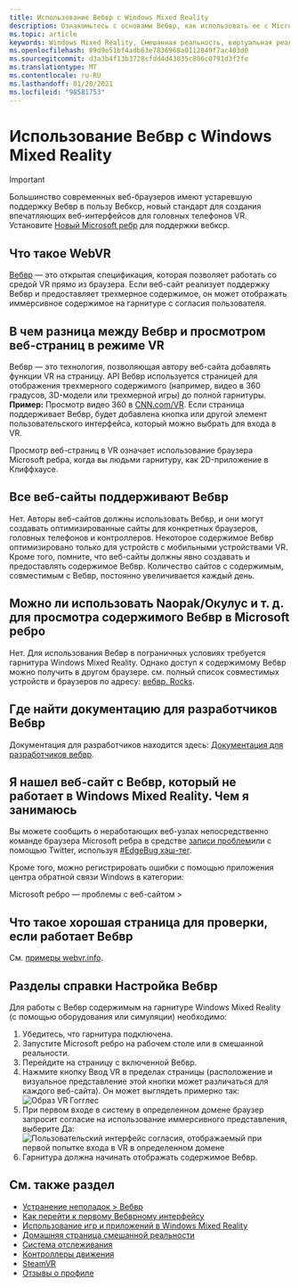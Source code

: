```yaml
---
title: Использование Вебвр с Windows Mixed Reality
description: Ознакомьтесь с основами Вебвр, как использовать ее с Microsoft ребром на гарнитурах Windows Mixed Reality, а также как часто устранять неполадки.
ms.topic: article
keywords: Windows Mixed Reality, Смешанная реальность, виртуальная реальность, VR, MR, Вебвр, ребро, Microsoft ребро, просмотр веб-страниц
ms.openlocfilehash: 89d9e51bf4adb63e7836968a0112849f7ac403d0
ms.sourcegitcommit: d3a3b4f13b3728cfdd4d43035c806c0791d3f2fe
ms.translationtype: MT
ms.contentlocale: ru-RU
ms.lasthandoff: 01/20/2021
ms.locfileid: "98581753"
---
```

# <a name="using-webvr-with-windows-mixed-reality"></a>Использование Вебвр с Windows Mixed Reality

>[!IMPORTANT]
>Большинство современных веб-браузеров имеют устаревшую поддержку Вебвр в пользу Вебкср, новый стандарт для создания впечатляющих веб-интерфейсов для головных телефонов VR. Установите [Новый Microsoft ребр](using-microsoft-edge.md) для поддержки вебкср.

## <a name="what-is-webvr"></a>Что такое WebVR

[Вебвр](https://webvr.info) — это открытая спецификация, которая позволяет работать со средой VR прямо из браузера. Если веб-сайт реализует поддержку Вебвр и предоставляет трехмерное содержимое, он может отображать иммерсивное содержимое на гарнитуре с согласия пользователя.

## <a name="what-is-the-difference-between-webvr-and-browsing-the-web-in-vr"></a>В чем разница между Вебвр и просмотром веб-страниц в режиме VR

Вебвр — это технология, позволяющая автору веб-сайта добавлять функции VR на страницу. API Вебвр используется страницей для отображения трехмерного содержимого (например, видео в 360 градусов, 3D-модели или трехмерной игры) до полной гарнитуры. **Пример:** Просмотр видео 360 в [CNN.com/VR](http://cnn.com/vr). Если страница поддерживает Вебвр, будет добавлена кнопка или другой элемент пользовательского интерфейса, который можно выбрать для входа в VR.

Просмотр веб-страниц в VR означает использование браузера Microsoft ребра, когда вы людьми гарнитуру, как 2D-приложение в Клиффхаусе.

## <a name="do-all-websites-support-webvr"></a>Все веб-сайты поддерживают Вебвр

Нет. Авторы веб-сайтов должны использовать Вебвр, и они могут создавать оптимизированные сайты для конкретных браузеров, головных телефонов и контроллеров. Некоторое содержимое Вебвр оптимизировано только для устройств с мобильными устройствами VR. Кроме того, помните, что веб-сайты должны явно создавать и предоставлять содержимое Вебвр. Количество сайтов с содержимым, совместимым с Вебвр, постоянно увеличивается каждый день.

## <a name="can-i-use-my-viveoculus-etc-to-view-webvr-content-in-microsoft-edge"></a>Можно ли использовать Naopak/Окулус и т. д. для просмотра содержимого Вебвр в Microsoft ребро

Нет. Для использования Вебвр в пограничных условиях требуется гарнитура Windows Mixed Reality. Однако доступ к содержимому Вебвр можно получить в другом браузере. см. полный список совместимых устройств и браузеров по адресу: [вебвр. Rocks](http://webvr.rocks/).

## <a name="where-can-i-find-the-webvr-developer-documentation"></a>Где найти документацию для разработчиков Вебвр

Документация для разработчиков находится здесь: [Документация для разработчиков вебвр](/microsoft-edge/webvr/).

## <a name="ive-found-a-website-with-webvr-that-doesnt-work-in-windows-mixed-reality-what-do-i-do"></a>Я нашел веб-сайт с Вебвр, который не работает в Windows Mixed Reality. Чем я занимаюсь

Вы можете сообщить о неработающих веб-узлах непосредственно команде браузера Microsoft ребра в средстве [записи проблем](https://developer.microsoft.com/en-us/microsoft-edge/platform/issues/)или с помощью Twitter, используя [#EdgeBug хэш-тег](https://blogs.windows.com/msedgedev/2016/08/11/edgebug-twitter/).

Кроме того, можно регистрировать ошибки с помощью приложения центра обратной связи Windows в категории:

Microsoft ребро — проблемы с веб-сайтом >

## <a name="what-is-a-good-page-to-test-if-webvr-is-working"></a>Что такое хорошая страница для проверки, если работает Вебвр

См. [примеры webvr.info](http://webvr.info/samples/XX-vr-controllers.html).

## <a name="how-do-i-set-up-webvr"></a>Разделы справки Настройка Вебвр

Для работы с Вебвр содержимым на гарнитуре Windows Mixed Reality (с помощью оборудования или симуляции) необходимо:

1. Убедитесь, что гарнитура подключена.
2. Запустите Microsoft ребро на рабочем столе или в смешанной реальности.
3. Перейдите на страницу с включенной Вебвр.
4. Нажмите кнопку Ввод VR в пределах страницы (расположение и визуальное представление этой кнопки может различаться для каждого веб-сайта). Он может выглядеть примерно так: \
   ![Образ VR Гогглес](images/75px-enter-vr.png)
5. При первом входе в систему в определенном домене браузер запросит согласие на использование иммерсивного представления, выберите Да: ![Пользовательский интерфейс согласия, отображаемый при первой попытке входа в VR в определенном домене](images/1053px-Webvr-consent-ui.png)
6. Гарнитура должна начинать отображать содержимое Вебвр.

## <a name="see-also"></a>См. также раздел

* [Устранение неполадок > Вебвр](webvr-questions.md)
* [Как перейти к первому Вебврному интерфейсу](using-games-and-apps-in-windows-mixed-reality.md#how-to-get-into-your-first-webvr-experience)
* [Использование игр и приложений в Windows Mixed Reality](using-games-and-apps-in-windows-mixed-reality.md)
* [Домашняя страница смешанной реальности](your-mixed-reality-home.md)
* [Система отслеживания](tracking-system.md)
* [Контроллеры движения](controllers-in-wmr.md)
* [SteamVR](using-steamvr-with-windows-mixed-reality.md)
* [Отзывы о профиле](filing-feedback.md)